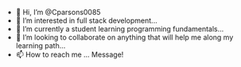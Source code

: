 - 👋 Hi, I’m @Cparsons0085
- 👀 I’m interested in full stack development...
- 🌱 I’m currently a student learning programming fundamentals...
- 💞️ I’m looking to collaborate on anything that will help me along my learning path...
- 📫 How to reach me ... Message!

<!---
Cparsons0085/Cparsons0085 is a ✨ special ✨ repository because its `README.md` (this file) appears on your GitHub profile.
You can click the Preview link to take a look at your changes.
--->
